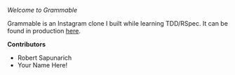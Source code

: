 *Welcome to Grammable*

Grammable is an Instagram clone I built while learning TDD/RSpec. It can be found in production [here](grammable-robert-sapunarich.herokuapp.com).

**Contributors**

+ Robert Sapunarich
+ Your Name Here!
